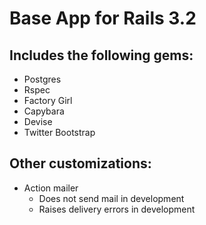 # Base App for Rails 3.2

## Includes the following gems:

- Postgres
- Rspec
- Factory Girl
- Capybara
- Devise
- Twitter Bootstrap

## Other customizations:
- Action mailer
  - Does not send mail in development
  - Raises delivery errors in development